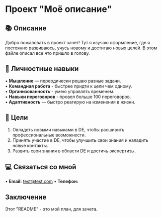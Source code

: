 # Проект "Моё описание"

## 📚 Описание

Добро пожаловать в проект зачет! Тут я изучаю оформление, где я постоянно развиваюсь, учусь новому и достигаю
новых целей. В этом файле описал все что пришло в голову.

## 🚀 Личностные навыки

• **Мышление** — переодически решаю разные задачи.  
• **Командная работа** - быстрее придти к цели чем одному.  
• **Организованность** - умею управлять временем.  
• **Навыки переговоров** - провел больше 100 переговоров.  
• **Адаптивность** — быстро реагирую на изменения в жизни.  


## 🚀 Цели

1. Овладеть новыми навыками в DE, чтобы расширить профессиональные возможности.
2. Принять участие в DE, чтобы улучшить свои знания и наладить новые контакты.
3. Развить свои знания в области DE и достичь экспертизы.

##  💻 Связаться со мной

• **Email:** test@test.com
• **Телефон:**

## Заключение

Этот "README" - это мой план, для зачета.